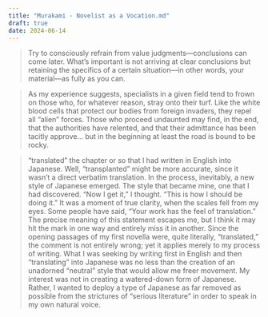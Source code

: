 ```yaml
---
title: "Murakami - Novelist as a Vocation.md"
draft: true
date: 2024-06-14
---
```


> Try to consciously refrain from value judgments—conclusions can come later. What’s important is not arriving at clear conclusions but retaining the specifics of a certain situation—in other words, your material—as fully as you can.

> As my experience suggests, specialists in a given field tend to frown on those who, for whatever reason, stray onto their turf. Like the white blood cells that protect our bodies from foreign invaders, they repel all “alien” forces. Those who proceed undaunted may find, in the end, that the authorities have relented, and that their admittance has been tacitly approve... but in the beginning at least the road is bound to be rocky.

> “translated” the chapter or so that I had written in English into Japanese. Well, “transplanted” might be more accurate, since it wasn’t a direct verbatim translation. In the process, inevitably, a new style of Japanese emerged. The style that became mine, one that I had discovered. “Now I get it,” I thought. “This is how I should be doing it.” It was a moment of true clarity, when the scales fell from my eyes. Some people have said, “Your work has the feel of translation.” The precise meaning of this statement escapes me, but I think it may hit the mark in one way and entirely miss it in another. Since the opening passages of my first novella were, quite literally, “translated,” the comment is not entirely wrong; yet it applies merely to my process of writing. What I was seeking by writing first in English and then “translating” into Japanese was no less than the creation of an unadorned “neutral” style that would allow me freer movement. My interest was not in creating a watered-down form of Japanese. Rather, I wanted to deploy a type of Japanese as far removed as possible from the strictures of “serious literature” in order to speak in my own natural voice.